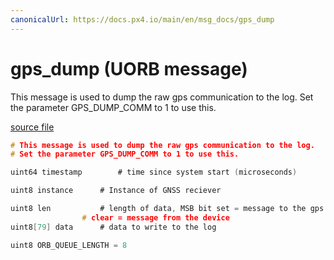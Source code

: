 ```yaml
---
canonicalUrl: https://docs.px4.io/main/en/msg_docs/gps_dump
---
```


# gps_dump (UORB message)

This message is used to dump the raw gps communication to the log.
Set the parameter GPS_DUMP_COMM to 1 to use this.

[source file](https://github.com/PX4/PX4-Autopilot/blob/release/1.13/msg/gps_dump.msg)

```c
# This message is used to dump the raw gps communication to the log.
# Set the parameter GPS_DUMP_COMM to 1 to use this.

uint64 timestamp		# time since system start (microseconds)

uint8 instance 		# Instance of GNSS reciever

uint8 len			# length of data, MSB bit set = message to the gps device,
				# clear = message from the device
uint8[79] data		# data to write to the log

uint8 ORB_QUEUE_LENGTH = 8

```
